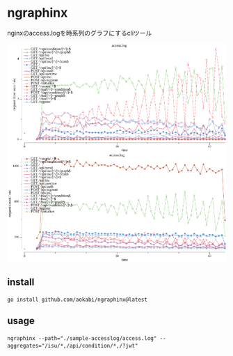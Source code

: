 # ngraphinx
nginxのaccess.logを時系列のグラフにするcliツール


![](./docs/sample.png)

## install
`go install github.com/aokabi/ngraphinx@latest`

## usage
`ngraphinx --path="./sample-accesslog/access.log" --aggregates="/isu/*,/api/condition/*,/?jwt"`
